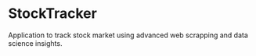 # StockTracker
Application to track stock market using advanced web scrapping and data science insights.
